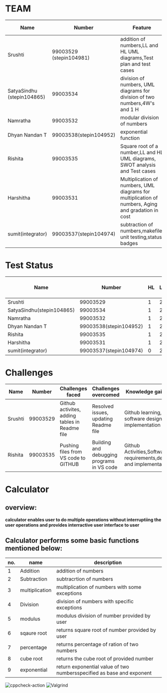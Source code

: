 # **TEAM**
|       Name  |     Number          |           Feature         | Issues Raised | Issues Resolved|
|-------------|---------------------|---------------------------|---------------|----------------|
|        Srushti   | 99003529 (stepin104981)           |  addition of numbers,LL and HL UML diagrams,Test plan and test cases      |            3|2|               |
|        SatyaSindhu (stepin104865)  | 99003534            |  division of numbers, UML diagrams for division of two numbers,4W's and 1 H     |            1 |1               |
|        Namratha      | 99003532             | modular division of numbers| 1           |1             |
|Dhyan Nandan T |99003538(stepin104952)|exponential function|1|1|
|Rishita |99003535|Square root of a number,LL and HL UML diagrams, SWOT analysis and Test cases |1|1|
|Harshitha|99003531| Multiplication of numbers, UML diagrams for multiplication of numbers, Aging and gradation in cost|1|1|
|sumit(integrator)|99003537(stepin104974)|subtraction of numbers,makefile, unit testing,status badges |1|(still open)|


# **Test Status**
|       Name  |     Number  |       HL    |     LL       |Test cases passed | Test cases failed|
|-------------|------------ |-------------|--------------|------------------|------------------|
|    Srushti  | 99003529 |    1         |  2               |        2|0|
|    SatyaSindhu(stepin104865)  | 99003534 |    1         |  2               |        2|0|
|   Namratha   |99003532    |    1          |2| 2|0|
|Dhyan Nandan T|99003538(stepin104952)|1|2|2|0|
|Rishita       |99003535|1|2|2|0|
|Harshitha | 99003531|1|2|2|0|
|sumit(integrator)|99003537(stepin104974)|0|2|2|0||2|0||

# **Challenges**
|       Name  |     Number  |Challenges faced| Challenges overcomed|Knowledge gained|
|-------------|------------ |----------------|---------------------|------------------|
|    Srushti  | 99003529 |Github activites, adding tables in Readme file|Resolved issues, updating Readme file| Github learning, software design and implementation|
| Rishita|99003535|Pushing files from VS code to GITHUB|Building and debugging programs in VS code|Github Activities,Software requirements,design and implementation|
# Calculator
## overview:
  **calculator enables user to do multiple operations without interruptiing the user operations and  provides interractive user interface to user**

##  Calculator performs some basic functions mentioned below:
|       no.   |     name          |                 description                   |
|-------------|-------------------|-----------------------------------------------|
|        1    | Addition          |  addition of numbers                          |
|        2    | Subtraction       | subtracrtion of numbers                       |
|        3    | multiplication    | multiplication of numbers with some exceptions|
|        4    | Division          | division of numbers with specific exceptions  |
|        5    | modulus           | modulus division of number provided by user   |
|        6    | sqaure root       | returns square root of number provided by user|
|        7    | percentage        | returns percentage of ration of two numbers   |
|        8    | cube root         | returns the cube root of provided number      |
|        9    | exponential       | return exponential value of two numbersspecified as base and exponent|




![cppcheck-action](https://github.com/99003537/Calculator/workflows/cppcheck-action/badge.svg)     ![Valgrind](https://github.com/99003537/Calculator/workflows/Valgrind/badge.svg)


